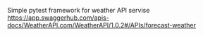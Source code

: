 Simple pytest framework for weather API servise
https://app.swaggerhub.com/apis-docs/WeatherAPI.com/WeatherAPI/1.0.2#/APIs/forecast-weather
